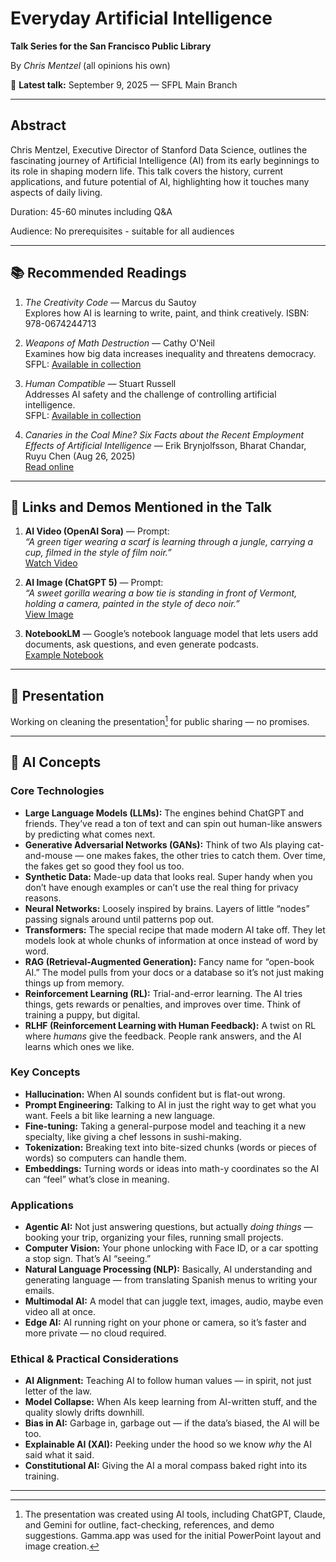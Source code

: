 # Everyday Artificial Intelligence  
**Talk Series for the San Francisco Public Library**  

By *Chris Mentzel* (all opinions his own)  

📅 **Latest talk:** September 9, 2025 — SFPL Main Branch  

---

## Abstract  
Chris Mentzel, Executive Director of Stanford Data Science, outlines the fascinating journey of Artificial Intelligence (AI) from its early beginnings to its role in shaping modern life. This talk covers the history, current applications, and future potential of AI, highlighting how it touches many aspects of daily living.  

Duration: 45-60 minutes including Q&A

Audience: No prerequisites - suitable for all audiences

---

## 📚 Recommended Readings  
1. *The Creativity Code* — Marcus du Sautoy  
   Explores how AI is learning to write, paint, and think creatively. ISBN: 978-0674244713  

2. *Weapons of Math Destruction* — Cathy O'Neil  
   Examines how big data increases inequality and threatens democracy.  
   SFPL: [Available in collection](https://sfpl.bibliocommons.com/v2/record/S93C3276389)  

3. *Human Compatible* — Stuart Russell  
   Addresses AI safety and the challenge of controlling artificial intelligence.  
   SFPL: [Available in collection](https://sfpl.bibliocommons.com/v2/record/S93C3867839)  

4. *Canaries in the Coal Mine? Six Facts about the Recent Employment Effects of Artificial Intelligence* — Erik Brynjolfsson, Bharat Chandar, Ruyu Chen (Aug 26, 2025)  
   [Read online](https://digitaleconomy.stanford.edu/wp-content/uploads/2025/08/Canaries_BrynjolfssonChandarChen.pdf)  

---

## 🔗 Links and Demos Mentioned in the Talk  
1. **AI Video (OpenAI Sora)** — Prompt:  
   *“A green tiger wearing a scarf is learning through a jungle, carrying a cup, filmed in the style of film noir.”*  
   [Watch Video](https://sora.chatgpt.com/g/gen_01k4rkcrzkf6mvd0y5qwxw9789)  

2. **AI Image (ChatGPT 5)** — Prompt:  
   *“A sweet gorilla wearing a bow tie is standing in front of Vermont, holding a camera, painted in the style of deco noir.”*  
   [View Image](https://chatgpt.com/s/m_68c0f69e849c81918385708f7442a7dd)  

3. **NotebookLM** — Google’s notebook language model that lets users add documents, ask questions, and even generate podcasts.  
   [Example Notebook](https://notebooklm.google.com/notebook/281528b0-4dd8-40ad-8ab8-c064febdea8e?authuser=1)  

---

## 📑 Presentation  
Working on cleaning the presentation[^1] for public sharing — no promises.  

[^1]: The presentation was created using AI tools, including ChatGPT, Claude, and Gemini for outline, fact-checking, references, and demo suggestions. Gamma.app was used for the initial PowerPoint layout and image creation.  

---

## 🤖 AI Concepts  

### Core Technologies  
- **Large Language Models (LLMs):** The engines behind ChatGPT and friends. They’ve read a ton of text and can spin out human-like answers by predicting what comes next.  
- **Generative Adversarial Networks (GANs):** Think of two AIs playing cat-and-mouse — one makes fakes, the other tries to catch them. Over time, the fakes get so good they fool us too.  
- **Synthetic Data:** Made-up data that looks real. Super handy when you don’t have enough examples or can’t use the real thing for privacy reasons.  
- **Neural Networks:** Loosely inspired by brains. Layers of little “nodes” passing signals around until patterns pop out.  
- **Transformers:** The special recipe that made modern AI take off. They let models look at whole chunks of information at once instead of word by word.  
- **RAG (Retrieval-Augmented Generation):** Fancy name for “open-book AI.” The model pulls from your docs or a database so it’s not just making things up from memory.
- **Reinforcement Learning (RL):** Trial-and-error learning. The AI tries things, gets rewards or penalties, and improves over time. Think of training a puppy, but digital.  
- **RLHF (Reinforcement Learning with Human Feedback):** A twist on RL where *humans* give the feedback. People rank answers, and the AI learns which ones we like. 

### Key Concepts  
- **Hallucination:** When AI sounds confident but is flat-out wrong.  
- **Prompt Engineering:** Talking to AI in just the right way to get what you want. Feels a bit like learning a new language.  
- **Fine-tuning:** Taking a general-purpose model and teaching it a new specialty, like giving a chef lessons in sushi-making.  
- **Tokenization:** Breaking text into bite-sized chunks (words or pieces of words) so computers can handle them.  
- **Embeddings:** Turning words or ideas into math-y coordinates so the AI can “feel” what’s close in meaning.  

### Applications  
- **Agentic AI:** Not just answering questions, but actually *doing things* — booking your trip, organizing your files, running small projects.  
- **Computer Vision:** Your phone unlocking with Face ID, or a car spotting a stop sign. That’s AI “seeing.”  
- **Natural Language Processing (NLP):** Basically, AI understanding and generating language — from translating Spanish menus to writing your emails.  
- **Multimodal AI:** A model that can juggle text, images, audio, maybe even video all at once.  
- **Edge AI:** AI running right on your phone or camera, so it’s faster and more private — no cloud required.  

### Ethical & Practical Considerations  
- **AI Alignment:** Teaching AI to follow human values — in spirit, not just letter of the law.  
- **Model Collapse:** When AIs keep learning from AI-written stuff, and the quality slowly drifts downhill.  
- **Bias in AI:** Garbage in, garbage out — if the data’s biased, the AI will be too.  
- **Explainable AI (XAI):** Peeking under the hood so we know *why* the AI said what it said.  
- **Constitutional AI:** Giving the AI a moral compass baked right into its training.  

---
